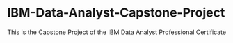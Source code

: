 # IBM-Data-Analyst-Capstone-Project
This is the Capstone Project of the IBM Data Analyst Professional Certificate
